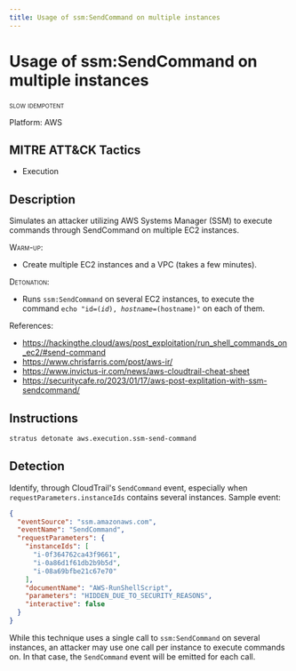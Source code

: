 ```yaml
---
title: Usage of ssm:SendCommand on multiple instances
---
```


# Usage of ssm:SendCommand on multiple instances

 <span class="smallcaps w3-badge w3-orange w3-round w3-text-sand" title="This attack technique might be slow to warm up or detonate">slow</span> 
 <span class="smallcaps w3-badge w3-blue w3-round w3-text-white" title="This attack technique can be detonated multiple times">idempotent</span> 

Platform: AWS

## MITRE ATT&CK Tactics


- Execution

## Description


Simulates an attacker utilizing AWS Systems Manager (SSM) to execute commands through SendCommand on multiple EC2 instances.

<span style="font-variant: small-caps;">Warm-up</span>:

- Create multiple EC2 instances and a VPC (takes a few minutes).

<span style="font-variant: small-caps;">Detonation</span>: 

- Runs <code>ssm:SendCommand</code> on several EC2 instances, to execute the command <code>echo "id=$(id), hostname=$(hostname)"</code> on each of them.

References:

- https://hackingthe.cloud/aws/post_exploitation/run_shell_commands_on_ec2/#send-command
- https://www.chrisfarris.com/post/aws-ir/
- https://www.invictus-ir.com/news/aws-cloudtrail-cheat-sheet
- https://securitycafe.ro/2023/01/17/aws-post-explitation-with-ssm-sendcommand/


## Instructions

```bash title="Detonate with Stratus Red Team"
stratus detonate aws.execution.ssm-send-command
```
## Detection


Identify, through CloudTrail's <code>SendCommand</code> event, especially when <code>requestParameters.instanceIds</code> contains several instances. Sample event:

```json
{
  "eventSource": "ssm.amazonaws.com",
  "eventName": "SendCommand",
  "requestParameters": {
    "instanceIds": [
      "i-0f364762ca43f9661",
      "i-0a86d1f61db2b9b5d",
      "i-08a69bfbe21c67e70"
    ],
    "documentName": "AWS-RunShellScript",
    "parameters": "HIDDEN_DUE_TO_SECURITY_REASONS",
    "interactive": false
  }
}
```

While this technique uses a single call to <code>ssm:SendCommand</code> on several instances, an attacker may use one call per instance to execute commands on. In that case, the <code>SendCommand</code> event will be emitted for each call.




